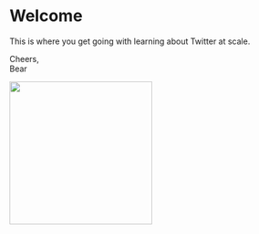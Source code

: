 # Welcome

This is where you get going with learning about Twitter at scale.

Cheers,  
Bear

<img src="http://www.pitme.com/wp-content/uploads/2014/01/Bear-Douglas.jpg" height="250px" width="250px">
